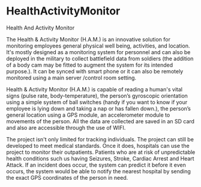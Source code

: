 # HealthActivityMonitor
Health And Activity Monitor

The Health & Activity Monitor (H.A.M.) is an innovative solution for monitoring employees general physical well being, activities, and location. 
It's mostly designed as a monitoring system for personnel and can also be deployed in the military to collect battlefield data from soldiers 
(the addition of a body cam may be fitted to augment the system for its intended purpose.). It can be synced with smart phone or 
it can also be remotely monitored using a main server /control room setting.

Health & Activity Monitor (H.A.M.) is capable of reading a human's vital signs (pulse rate, body-temperature), 
the person’s gyroscopic orientation using a simple system of ball switches (handy if you want to know if your employee is lying down and
taking a nap or has fallen down.), the person’s general location using a GPS module, an accelerometer module to movements of the person.
All the data are collected are saved in an SD card and also are accessible through the use of WIFI.

The project isn't only limited for tracking individuals. The project can still be developed to meet medical standards.
Once it does, hospitals can use the project to monitor their outpatients. Patients who are at risk of unpredictable health conditions such us
having Seizures, Stroke, Cardiac Arrest and Heart Attack. If an incident does occur, the system can predict it before it even occurs,
the system would be able to notify the nearest hospital by sending the exact GPS coordinates of the person in need.
